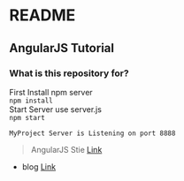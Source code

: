 # README #
## AngularJS Tutorial

### What is this repository for? ###  





First Install npm server   
`npm install`  
Start Server use server.js  
`npm start`  

`MyProject Server is Listening on port 8888`

> AngularJS Stie [Link](https://angularjs.org/)
* blog [Link](https://idkblogs.com/angular/11/Serve-angularJs-application-by-Node-server. "blog")
